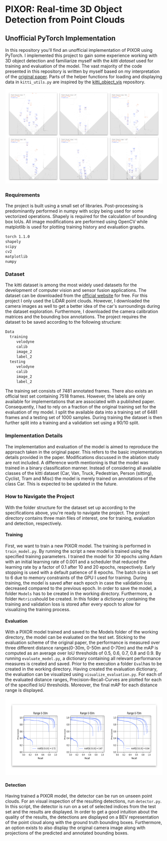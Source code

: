 # PIXOR: Real-time 3D Object Detection from Point Clouds
## Unofficial PyTorch Implementation

In this repository you'll find an unofficial implementation of PIXOR using PyTorch. I implemented this project to gain some experience working with 3D object detection and familiarize myself with the *kitti dataset* used for training and evaluation of the model. The vast majority of the code presented in this repository is written by myself based on my interpretation of the [original paper](https://arxiv.org/pdf/1902.06326.pdf). Parts of the helper functions for loading and displaying data in ```kitti_utils.py``` are inspired by the [kitti_object_vis](https://github.com/kuixu/kitti_object_vis) repository.

<p align="center"> 
<img src="/Images/detections.png">
</p>


### Requirements

The project is built using a small set of libraries. Post-processing is predominantly performed in numpy with scipy being used for some vectorized operations. Shapely is required for the calculation of bounding box IoUs. All image modifications are performed using OpenCV while matplotlib is used for plotting training history and evaluation graphs.
```
torch 1.1.0
shapely
scipy
cv2
matplotlib
numpy
```

### Dataset

The kitti dataset is among the most widely used datasets for the development of computer vision and sensor fusion applications. The dataset can be downloaded from the [official website](http://www.cvlibs.net/datasets/kitti/eval_object.php?obj_benchmark=bev) for free. For this project I only used the LiDAR point clouds. However, I downloaded the camera images as well to get a better idea of the car's surroundings during the dataset exploration. Furthermore, I downloaded the camera calibration matrices and the bounding box annotations. 
The project requires the dataset to be saved according to the following structure:
```
Data
  training
     velodyne
     calib
     image_2
     label_2
  testing
     velodyne
     calib
     image_2
     label_2
 ```
 The training set consists of 7481 annotated frames. There also exists an official test set containing 7518 frames. However, the labels are only available for implementations that are associated with a published paper. Consequently, I had to rely on a fraction of the original training set for the evaluation of my model. I split the available data into a training set of 6481 frames and a testing set of 1000 samples. During training the dataset is then further split into a training and a validation set using a 90/10 split.
 
### Implementation Details

The implementation and evaluation of the model is aimed to reproduce the approach taken in the original paper. This refers to the basic implementation details provided in the paper. Modifications discussed in the ablation study are not included. 
A difference worth mentioning is that the model was trained in a binary classification manner. Instead of considering all available classes of the kitti dataset (Car, Van, Truck, Pedestrian, Person (sitting), Cyclist, Tram and Misc) the model is merely trained on annotations of the class Car. This is expected to be updated in the future.

### How to Navigate the Project

With the folder structure for the dataset set up according to the specifications above, you're ready to navigate the project.
The project directory contains three main files of interest, one for training, evaluation and detection, respectively.

#### Training
First, we want to train a new PIXOR model. The training is performed in ```train_model.py```. By running the script a new model is trained using the specified training parameters. I trained the model for 30 epochs using Adam with an initial learning rate of 0.001 and a scheduler that reduced the learning rate by a factor of 0.1 after 10 and 20 epochs, respectively. Early stopping is used with a default patience of 8 epochs. The batch size is set to 6 due to memory constraints of the GPU I used for training. During training, the model is saved after each epoch in case the validation loss decreased compared to the previous epoch. In order to save the model, a folder ```Models``` has to be created in the working directory. Furthermore, a folder ```Metrics```should be created. In this folder a dictionary containing the training and validation loss is stored after every epoch to allow for visualizing the training process.

#### Evaluation
With a PIXOR model trained and saved to the Models folder of the working directory, the model can be evaluated on the test set. Sticking to the evaluation scheme of the original paper, the performance is measured over three different distance ranges(0-30m, 0-50m and 0-70m) and the mAP is computed as an average over IoU thresholds of 0.5, 0.6, 0.7, 0.8 and 0.9.
By running ```evaluate_model.py```, a dictionary containing all relevant performance measures is created and saved. Prior to the execution a folder ```Eval```has to be created in the working directory. Having created the evaluation dictionary, the evaluation can be visualized using ```visualize_evaluation.py```. For each of the evaluated distance ranges, Precision-Recall-Curves are plotted for each of the specified IoU thresholds. Moreover, the final mAP for each distance range is displayed.

<p align="center"> 
<img height="250px" src="/Images/pr_curve.png">
</p>


#### Detection
Having trained a PIXOR model, the detector can be run on unseen point clouds. For an visual inspection of the resulting detections, run ```detector.py```. In this script, the detector is run on a set of selected indices from the test set and the results are displayed. In order to get a good intuition about the quality of the results, the detections are displayed on a BEV representation of the point cloud along with the ground truth bounding boxes. Furthermore, an option exists to also display the original camera image along with projections of the predicted and annotated bounding boxes.



